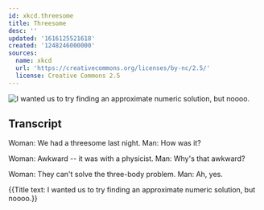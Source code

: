 ```yaml
---
id: xkcd.threesome
title: Threesome
desc: ''
updated: '1616125521618'
created: '1248246000000'
sources:
  name: xkcd
  url: 'https://creativecommons.org/licenses/by-nc/2.5/'
  license: Creative Commons 2.5
---
```

![I wanted us to try finding an approximate numeric solution, but noooo.](https://imgs.xkcd.com/comics/threesome.png)

## Transcript
Woman: We had a threesome last night.
Man: How was it?

Woman: Awkward -- it was with a physicist.
Man: Why's that awkward?

Woman: They can't solve the three-body problem.
Man: Ah, yes.

{{Title text: I wanted us to try finding an approximate numeric solution, but noooo.}}
